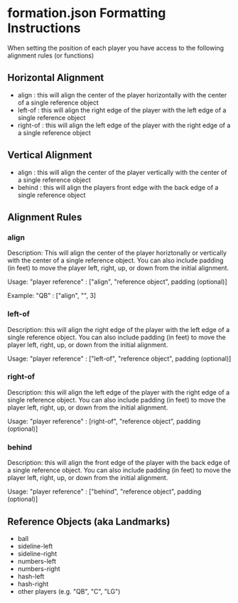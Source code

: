# formation.json Formatting Instructions 
When setting the position of each player you have access to the following alignment rules (or functions)

## Horizontal Alignment

- align : this will align the center of the player horizontally with the center of a single reference object
- left-of : this will align the right edge of the player with the left edge of a single reference object
- right-of : this will align the left edge of the player with the right edge of a a single reference object

## Vertical Alignment

- align : this will align the center of the player vertically with the center of a single reference object
- behind : this will align the players front edge with the back edge of a single reference object

## Alignment Rules

### align
Description: This will align the center of the player horiztonally or vertically with the center of a single reference object.
You can also include padding (in feet) to move the player left, right, up, or down from the initial alignment.

Usage: "player reference" : ["align", "reference object", padding (optional)]

Example: "QB" : ["align", "", 3] 

### left-of
Description: this will align the right edge of the player with the left edge of a single reference object.
You can also include padding (in feet) to move the player left, right, up, or down from the initial alignment.

Usage: "player reference" : ["left-of", "reference object", padding (optional)]

### right-of
Description: this will align the left edge of the player with the right edge of a single reference object.
You can also include padding (in feet) to move the player left, right, up, or down from the initial alignment.

Usage: "player reference" : [right-of", "reference object", padding (optional)]

### behind
Description: this will align the front edge of the player with the back edge of a single reference object.
You can also include padding (in feet) to move the player left, right, up, or down from the initial alignment.

Usage: "player reference" : ["behind", "reference object", padding (optional)]

## Reference Objects (aka Landmarks)

- ball
- sideline-left
- sideline-right
- numbers-left
- numbers-right
- hash-left
- hash-right
- other players (e.g. "QB", "C", "LG")
